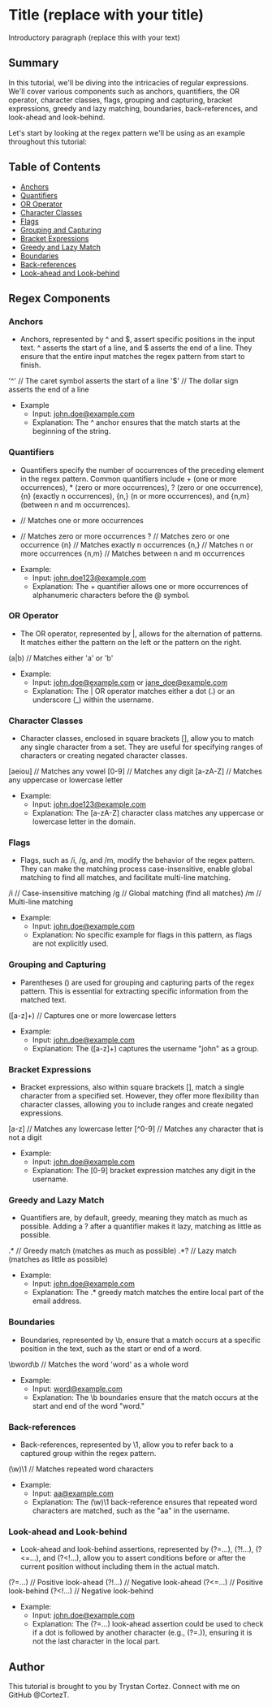 # Title (replace with your title)

Introductory paragraph (replace this with your text)

## Summary

In this tutorial, we'll be diving into the intricacies of regular expressions. We'll cover various components such as anchors, quantifiers, the OR operator, character classes, flags, grouping and capturing, bracket expressions, greedy and lazy matching, boundaries, back-references, and look-ahead and look-behind.

Let's start by looking at the regex pattern we'll be using as an example throughout this tutorial:
## Table of Contents

- [Anchors](#anchors)
- [Quantifiers](#quantifiers)
- [OR Operator](#or-operator)
- [Character Classes](#character-classes)
- [Flags](#flags)
- [Grouping and Capturing](#grouping-and-capturing)
- [Bracket Expressions](#bracket-expressions)
- [Greedy and Lazy Match](#greedy-and-lazy-match)
- [Boundaries](#boundaries)
- [Back-references](#back-references)
- [Look-ahead and Look-behind](#look-ahead-and-look-behind)

## Regex Components

### Anchors

- Anchors, represented by ^ and $, assert specific positions in the input text. ^ asserts the start of a line, and $ asserts the end of a line. They ensure that the entire input matches the regex pattern from start to finish.

'^' // The caret symbol asserts the start of a line
'$' // The dollar sign asserts the end of a line

- Example
  - Input: john.doe@example.com
  - Explanation: The ^ anchor ensures that the match starts at the beginning of the string.

### Quantifiers

- Quantifiers specify the number of occurrences of the preceding element in the regex pattern. Common quantifiers include + (one or more occurrences), * (zero or more occurrences), ? (zero or one occurrence), {n} (exactly n occurrences), {n,} (n or more occurrences), and {n,m} (between n and m occurrences).

+ // Matches one or more occurrences
* // Matches zero or more occurrences
? // Matches zero or one occurrence
{n} // Matches exactly n occurrences
{n,} // Matches n or more occurrences
{n,m} // Matches between n and m occurrences

- Example:
  - Input: john.doe123@example.com
  - Explanation: The + quantifier allows one or more occurrences of alphanumeric characters before the @ symbol.

### OR Operator

- The OR operator, represented by |, allows for the alternation of patterns. It matches either the pattern on the left or the pattern on the right.

(a|b) // Matches either 'a' or 'b'

- Example:
  - Input: john.doe@example.com or jane_doe@example.com
  - Explanation: The | OR operator matches either a dot (.) or an underscore (_) within the username.

### Character Classes

- Character classes, enclosed in square brackets [], allow you to match any single character from a set. They are useful for specifying ranges of characters or creating negated character classes.

[aeiou] // Matches any vowel
[0-9] // Matches any digit
[a-zA-Z] // Matches any uppercase or lowercase letter

- Example:
  - Input: john.doe123@example.com
  - Explanation: The [a-zA-Z] character class matches any uppercase or lowercase letter in the domain.


### Flags

- Flags, such as /i, /g, and /m, modify the behavior of the regex pattern. They can make the matching process case-insensitive, enable global matching to find all matches, and facilitate multi-line matching.

/i // Case-insensitive matching
/g // Global matching (find all matches)
/m // Multi-line matching

- Example:
  - Input: john.doe@example.com
  - Explanation: No specific example for flags in this pattern, as flags are not explicitly used.

### Grouping and Capturing

- Parentheses () are used for grouping and capturing parts of the regex pattern. This is essential for extracting specific information from the matched text.

([a-z]+) // Captures one or more lowercase letters

- Example:
  - Input: john.doe@example.com
  - Explanation: The ([a-z]+) captures the username "john" as a group.

### Bracket Expressions

- Bracket expressions, also within square brackets [], match a single character from a specified set. However, they offer more flexibility than character classes, allowing you to include ranges and create negated expressions.

[a-z] // Matches any lowercase letter
[^0-9] // Matches any character that is not a digit

- Example:
  - Input: john.doe@example.com
  - Explanation: The [0-9] bracket expression matches any digit in the username.

### Greedy and Lazy Match

- Quantifiers are, by default, greedy, meaning they match as much as possible. Adding a ? after a quantifier makes it lazy, matching as little as possible.

.* // Greedy match (matches as much as possible)
.*? // Lazy match (matches as little as possible)

- Example:
  - Input: john.doe@example.com
  - Explanation: The .* greedy match matches the entire local part of the email address.

### Boundaries

- Boundaries, represented by \b, ensure that a match occurs at a specific position in the text, such as the start or end of a word.

\bword\b // Matches the word 'word' as a whole word

- Example:
  - Input: word@example.com
  - Explanation: The \b boundaries ensure that the match occurs at the start and end of the word "word."

### Back-references

- Back-references, represented by \1, allow you to refer back to a captured group within the regex pattern.

(\w)\1 // Matches repeated word characters

- Example:
  - Input: aa@example.com
  - Explanation: The (\w)\1 back-reference ensures that repeated word characters are matched, such as the "aa" in the username.

### Look-ahead and Look-behind

- Look-ahead and look-behind assertions, represented by (?=...), (?!...), (?<=...), and (?<!...), allow you to assert conditions before or after the current position without including them in the actual match.

(?=...) // Positive look-ahead
(?!...) // Negative look-ahead
(?<=...) // Positive look-behind
(?<!...) // Negative look-behind

- Example:
  - Input: john.doe@example.com
  - Explanation: The (?=...) look-ahead assertion could be used to check if a dot is followed by another character (e.g., (?=.)), ensuring it is not the last character in the local part.

## Author

This tutorial is brought to you by Trystan Cortez. Connect with me on GitHub @CortezT.


